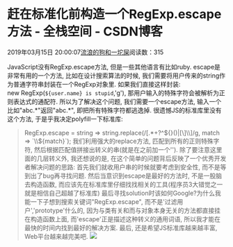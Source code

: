 
# 赶在标准化前构造一个RegExp.escape方法 - 全栈空间 - CSDN博客

2019年03月15日 20:00:07[流浪的狗和一坨屎](https://me.csdn.net/github_38885296)阅读数：315


JavaScript没有RegExp.escape方法, 但是一些其他语言有比如ruby.
escape是非常有用的一个方法, 比如在设计搜索算法的时候, 我们需要将用户传来的string作为普通字符串封装在一个RegExp对象里. 如果我们直接这样封装: new RegExp(`${user.name} is stupid`,'g'), 那用户输入的特殊字符会被解析为正则表达式的通配符.
所以为了解决这个问题, 我们需要一个escape方法, 输入一个比如"abc.*"返回"abc\.\*", 即把所有特殊字符都逃逸掉.
很遗憾JS的标准库里没有这个方法, 于是乎我决定polyfill一下标准库:
> RegExp.escape = string => string.replace(/[.*+?^${}()|[\]\\]/g, match => `\\${match}`);
我们利用强大的replace方法, 匹配到所有的正则特殊字符, 然后根据匹配值拼接出转义的串(就是在之前加一个'\').
除了要注意这里面的几层转义外, 我还想说的是, 在这个简单的问题背后反映了一个优秀开发者解决问题的思路:
首先我们就收用户串的时候就要考虑到安全性, 而不是等到出了bug再寻找问题.
然后当意识到escape是最好的方法时, 不是一股脑去构造函数, 而应该先在标准库里仔细找找相关的工具(程序员3大错觉之一就是相信自己超越了标准库)
最后寻找solution时该如何Google?为什么我能一下子想到搜索关键词"RegExp.escape", 而不是'过滤用户','prototype'什么的, 因为与类有关和而与对象本身无关的方法都直接挂在构造函数上面, 而'escape'正是描述这种转义的通用词语, 所以我才能在最快的时间内找到最好的解决方案.
最后, 还是希望JS标准库越来越丰富, Web平台越来越完美吧.
![](https://img-blog.csdnimg.cn/20190315195942416.png)

